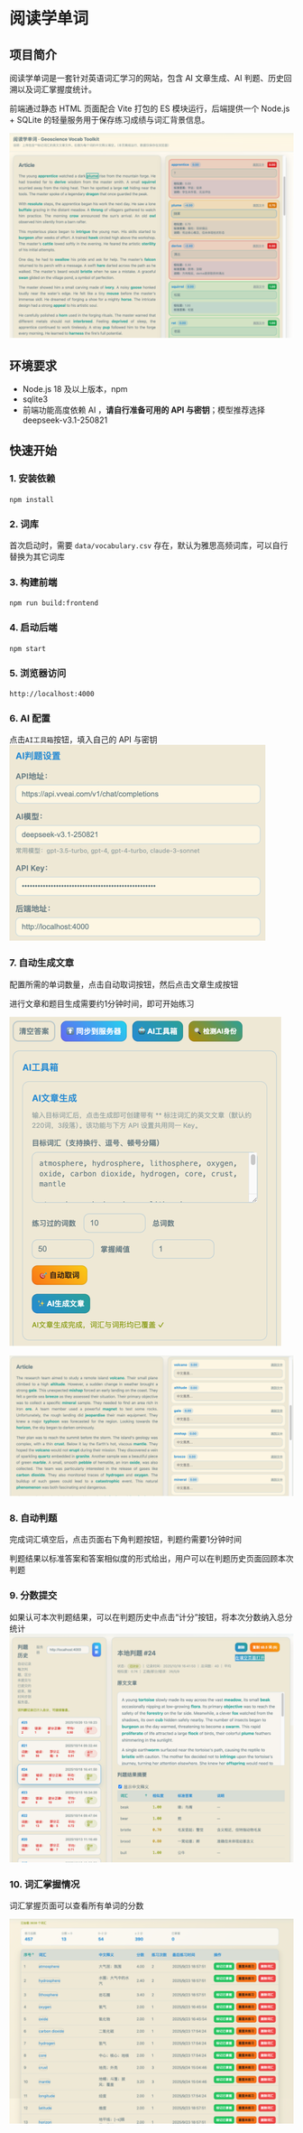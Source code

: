 # 阅读学单词

## 项目简介
阅读学单词是一套针对英语词汇学习的网站，包含 AI 文章生成、AI 判题、历史回溯以及词汇掌握度统计。

前端通过静态 HTML 页面配合 Vite 打包的 ES 模块运行，后端提供一个 Node.js + SQLite 的轻量服务用于保存练习成绩与词汇背景信息。

![reading.png](assets/reading.png)

## 环境要求
- Node.js 18 及以上版本，npm
- sqlite3
- 前端功能高度依赖 AI ，**请自行准备可用的 API 与密钥**；模型推荐选择deepseek-v3.1-250821

## 快速开始
### 1. 安装依赖
`npm install`
### 2. 词库
首次启动时，需要 `data/vocabulary.csv` 存在，默认为雅思高频词库，可以自行替换为其它词库
### 3. 构建前端
`npm run build:frontend`
### 4. 启动后端
`npm start`
### 5. 浏览器访问
`http://localhost:4000`
### 6. AI 配置
点击`AI工具箱`按钮，填入自己的 API 与密钥
![ai_config.png](assets/ai_config.png)
### 7. 自动生成文章
配置所需的单词数量，点击自动取词按钮，然后点击文章生成按钮

进行文章和题目生成需要约1分钟时间，即可开始练习

![generate.png](assets/generate.png)

![empty_reading.png](assets/empty_reading.png)

### 8. 自动判题

完成词汇填空后，点击页面右下角判题按钮，判题约需要1分钟时间

判题结果以标准答案和答案相似度的形式给出，用户可以在判题历史页面回顾本次判题
 
### 9. 分数提交
如果认可本次判题结果，可以在判题历史中点击“计分”按钮，将本次分数纳入总分统计
![history.png](assets/history.png)

### 10. 词汇掌握情况

词汇掌握页面可以查看所有单词的分数

![words.png](assets/words.png)


